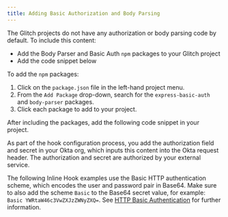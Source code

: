 ```yaml
---
title: Adding Basic Authorization and Body Parsing
---
```


The Glitch projects do not have any authorization or body parsing code by default. To include this content:

* Add the Body Parser and Basic Auth `npm` packages to your Glitch project
* Add the code snippet below

To add the `npm` packages:

1. Click on the `package.json` file in the left-hand project menu.
2. From the `Add Package` drop-down, search for the `express-basic-auth` and `body-parser` packages.
3. Click each package to add to your project.

After including the packages, add the following code snippet in your project.

As part of the hook configuration process, you add the authorization field and secret in your Okta org, which inputs this content into the Okta request header. The authorization and secret are authorized by your external service.

The following Inline Hook examples use the Basic HTTP authentication scheme, which encodes the user and password pair in Base64. Make sure to also add the scheme `Basic` to the Base64 secret value, for example: `Basic YWRtaW46c3VwZXJzZWNyZXQ=`. See [HTTP Basic Authentication](/books/api-security/authn/api-authentication-options/#http-basic-authentication) for further information.

<StackSelector snippet="auth"/>

<NextSectionLink/>
